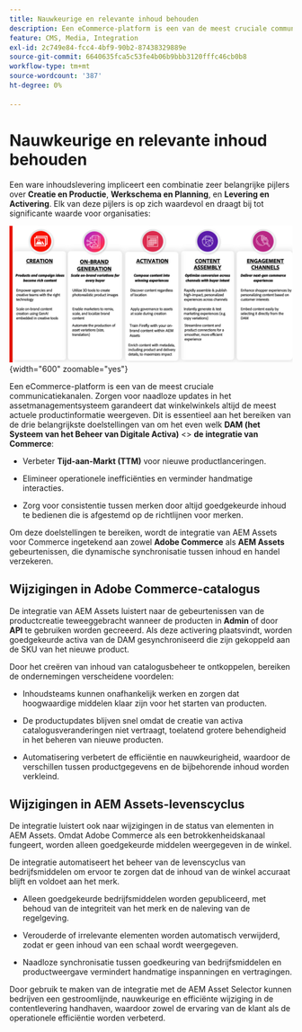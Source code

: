 ```yaml
---
title: Nauwkeurige en relevante inhoud behouden
description: Een eCommerce-platform is een van de meest cruciale communicatiekanalen. Zorgen voor naadloze updates in het assetmanagementsysteem garandeert dat winkelwinkels altijd de meest actuele productinformatie weergeven.
feature: CMS, Media, Integration
exl-id: 2c749e84-fcc4-4bf9-90b2-87438329889e
source-git-commit: 6640635fca5c53fe4b06b9bbb3120fffc46cb0b8
workflow-type: tm+mt
source-wordcount: '387'
ht-degree: 0%

---
```


# Nauwkeurige en relevante inhoud behouden

Een ware inhoudslevering impliceert een combinatie zeer belangrijke pijlers over **Creatie en Productie**, **Werkschema en Planning**, en **Levering en Activering**. Elk van deze pijlers is op zich waardevol en draagt bij tot significante waarde voor organisaties:

![ Zeer belangrijke Pillars ](../assets/key-pillars.png){width="600" zoomable="yes"}

Een eCommerce-platform is een van de meest cruciale communicatiekanalen. Zorgen voor naadloze updates in het assetmanagementsysteem garandeert dat winkelwinkels altijd de meest actuele productinformatie weergeven. Dit is essentieel aan het bereiken van de drie belangrijkste doelstellingen van om het even welk **DAM (het Systeem van het Beheer van Digitale Activa)** &lt;> **de integratie van Commerce**:

* Verbeter **Tijd-aan-Markt (TTM)** voor nieuwe productlanceringen.

* Elimineer operationele inefficiënties en verminder handmatige interacties.

* Zorg voor consistentie tussen merken door altijd goedgekeurde inhoud te bedienen die is afgestemd op de richtlijnen voor merken.

Om deze doelstellingen te bereiken, wordt de integratie van AEM Assets voor Commerce ingetekend aan zowel **Adobe Commerce** als **AEM Assets** gebeurtenissen, die dynamische synchronisatie tussen inhoud en handel verzekeren.

## Wijzigingen in Adobe Commerce-catalogus

De integratie van AEM Assets luistert naar de gebeurtenissen van de productcreatie teweeggebracht wanneer de producten in **Admin** of door **API** te gebruiken worden gecreeerd. Als deze activering plaatsvindt, worden goedgekeurde activa van de DAM gesynchroniseerd die zijn gekoppeld aan de SKU van het nieuwe product.

Door het creëren van inhoud van catalogusbeheer te ontkoppelen, bereiken de ondernemingen verscheidene voordelen:

* Inhoudsteams kunnen onafhankelijk werken en zorgen dat hoogwaardige middelen klaar zijn voor het starten van producten.

* De productupdates blijven snel omdat de creatie van activa catalogusveranderingen niet vertraagt, toelatend grotere behendigheid in het beheren van nieuwe producten.

* Automatisering verbetert de efficiëntie en nauwkeurigheid, waardoor de verschillen tussen productgegevens en de bijbehorende inhoud worden verkleind.

## Wijzigingen in AEM Assets-levenscyclus

De integratie luistert ook naar wijzigingen in de status van elementen in AEM Assets. Omdat Adobe Commerce als een betrokkenheidskanaal fungeert, worden alleen goedgekeurde middelen weergegeven in de winkel.

De integratie automatiseert het beheer van de levenscyclus van bedrijfsmiddelen om ervoor te zorgen dat de inhoud van de winkel accuraat blijft en voldoet aan het merk.

* Alleen goedgekeurde bedrijfsmiddelen worden gepubliceerd, met behoud van de integriteit van het merk en de naleving van de regelgeving.

* Verouderde of irrelevante elementen worden automatisch verwijderd, zodat er geen inhoud van een schaal wordt weergegeven.

* Naadloze synchronisatie tussen goedkeuring van bedrijfsmiddelen en productweergave vermindert handmatige inspanningen en vertragingen.

Door gebruik te maken van de integratie met de AEM Asset Selector kunnen bedrijven een gestroomlijnde, nauwkeurige en efficiënte wijziging in de contentlevering handhaven, waardoor zowel de ervaring van de klant als de operationele efficiëntie worden verbeterd.
